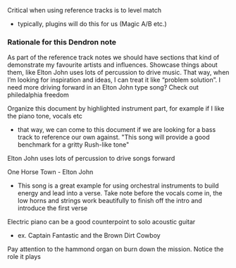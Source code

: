 
Critical when using reference tracks is to level match
- typically, plugins will do this for us (Magic A/B etc.)

### Rationale for this Dendron note
As part of the reference track notes we should have sections that kind of demonstrate my favourite artists and influences. Showcase things about them, like Elton John uses lots of percussion to drive music. That way, when I’m looking for inspiration and ideas, I can treat it like “problem solution”. I need more driving forward in an Elton John type song? Check out philedalphia freedom 

Organize this document by highlighted instrument part, for example if I like the piano tone, vocals etc
- that way, we can come to this document if we are looking for a bass track to reference our own against. "This song will provide a good benchmark for a gritty Rush-like tone"

Elton John uses lots of percussion to drive songs forward

One Horse Town - Elton John
- This song is a great example for using orchestral instruments to build energy and lead into a verse. Take note before the vocals come in, the low horns and strings work beautifully to finish off the intro and introduce the first verse

Electric piano can be a good counterpoint to solo acoustic guitar 
- ex. Captain Fantastic and the Brown Dirt Cowboy

Pay attention to the hammond organ on burn down the mission. Notice the role it plays